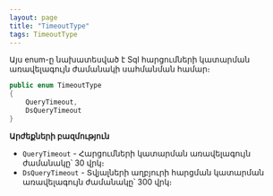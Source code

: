 ```yaml
---
layout: page
title: "TimeoutType" 
tags: TimeoutType
---
```


Այս enum-ը նախատեսված է Sql հարցումների կատարման առավելագույն ժամանակի սահմանման համար։

```c#
public enum TimeoutType
{
    QueryTimeout,
    DsQueryTimeout
}
```

**Արժեքների բազմություն**

* `QueryTimeout` - Հարցումների կատարման առավելագույն ժամանակը՝ 30 վրկ։
* `DsQueryTimeout` - Տվյալների աղբյուրի հարցման կատարման առավելագույն ժամանակը՝ 300 վրկ։
